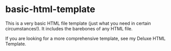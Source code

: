 # basic-html-template

This is a very basic HTML file template (just what you need in certain circumstances!). It includes the barebones of any HTML file.


If you are looking for a more comprehensive template, see my Deluxe HTML Template.
